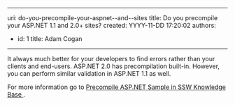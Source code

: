 

---
uri: do-you-precompile-your-aspnet--and--sites
title: Do you precompile your ASP.NET 1.1 and 2.0+ sites?
created: YYYY-11-DD 17:20:02
authors:
  - id: 1
    title: Adam Cogan
---




<span class='intro'> It always much better for your developers to find errors rather than your clients and end-users. ASP.NET 2.0 has precompilation built-in. However, you can perform similar validation in ASP.NET 1.1 as well.<br> </span>

<p>​​For more information go to&#160;<a href="https&#58;//www.ssw.com.au/ssw/KB/KB.aspx?KBID=Q1545246">Precompile ASP.NET Sample in SSW Knowledge Base </a>. ​<br></p>


